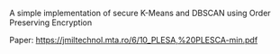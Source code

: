 A simple implementation of secure K-Means and DBSCAN using Order Preserving Encryption

Paper: https://jmiltechnol.mta.ro/6/10_PLESA,%20PLESCA-min.pdf
